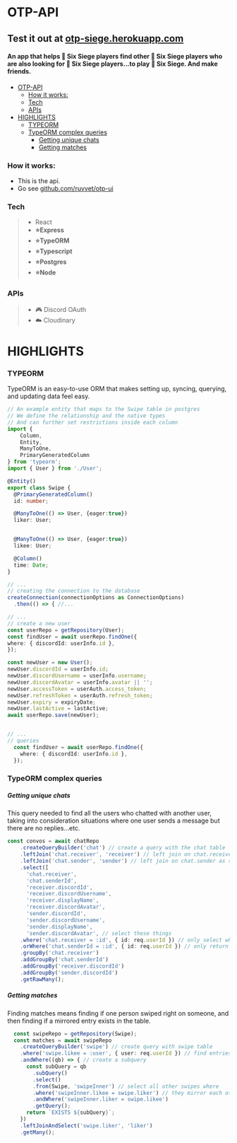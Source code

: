 # OTP-API

## Test it out at [otp-siege.herokuapp.com](https://otp-siege.herokuapp.com/)<!-- omit in toc -->
#### An app that helps 🌈 Six Siege players find other 🌈 Six Siege players who are also looking for 🌈 Six Siege players...to play 🌈 Six Siege. And make friends.<!-- omit in toc -->

- [OTP-API](#otp-api)
    - [How it works:](#how-it-works)
    - [Tech](#tech)
    - [APIs](#apis)
- [HIGHLIGHTS](#highlights)
    - [TYPEORM](#typeorm)
    - [TypeORM complex queries](#typeorm-complex-queries)
        - [Getting unique chats](#getting-unique-chats)
        - [Getting matches](#getting-matches)

### How it works:
 - This is the api.
 - Go see [github.com/ruvvet/otp-ui](https://github.com/ruvvet/otp-ui)

### Tech
> - React
> - **⭐Express**
> - **⭐TypeORM**
> - **⭐Typescript**
> - **⭐Postgres**
> - **⭐Node**

### APIs
> - 🎮 Discord OAuth
> - ☁️ Cloudinary

# HIGHLIGHTS

### TYPEORM
TypeORM is an easy-to-use ORM that makes setting up, syncing, querying, and updating data feel easy.

```typescript
// An example entity that maps to the Swipe table in postgres
// We define the relationship and the native types
// And can further set restrictions inside each column
import {
    Column,
    Entity,
    ManyToOne,
    PrimaryGeneratedColumn
} from 'typeorm';
import { User } from './User';

@Entity()
export class Swipe {
  @PrimaryGeneratedColumn()
  id: number;

  @ManyToOne(() => User, {eager:true})
  liker: User;


  @ManyToOne(() => User, {eager:true})
  likee: User;

  @Column()
  time: Date;
}

// ...
// creating the connection to the database
createConnection(connectionOptions as ConnectionOptions)
  .then(() => { //...

// ...
// create a new user
const userRepo = getRepository(User);
const findUser = await userRepo.findOne({
where: { discordId: userInfo.id },
});

const newUser = new User();
newUser.discordId = userInfo.id;
newUser.discordUsername = userInfo.username;
newUser.discordAvatar = userInfo.avatar || '';
newUser.accessToken = userAuth.access_token;
newUser.refreshToken = userAuth.refresh_token;
newUser.expiry = expiryDate;
newUser.lastActive = lastActive;
await userRepo.save(newUser);


// ...
// queries
  const findUser = await userRepo.findOne({
    where: { discordId: userInfo.id },
  });

```

### TypeORM complex queries

##### Getting unique chats
This query needed to find all the users who chatted with another user, taking into consideration situations where one user sends a message but there are no replies...etc.
```typescript
const convos = await chatRepo
    .createQueryBuilder('chat') // create a query with the chat table
    .leftJoin('chat.receiver', 'receiver') // left join on chat.receiver as receiver
    .leftJoin('chat.sender', 'sender') // left join on chat.sender as sender
    .select([
      'chat.receiver',
      'chat.senderId',
      'receiver.discordId',
      'receiver.discordUsername',
      'receiver.displayName',
      'receiver.discordAvatar',
      'sender.discordId',
      'sender.discordUsername',
      'sender.displayName',
      'sender.discordAvatar', // select these things
    .where('chat.receiver = :id', { id: req.userId }) // only select when reciver/sender is the Id
    .orWhere('chat.senderId = :id', { id: req.userId }) // only return fields where the sender is the ID sent
    .groupBy('chat.receiver')
    .addGroupBy('chat.senderId')
    .addGroupBy('receiver.discordId')
    .addGroupBy('sender.discordId')
    .getRawMany();
```


##### Getting matches
Finding matches means finding if one person swiped right on someone, and then finding if a mirrored entry exists in the table.

```typescript
  const swipeRepo = getRepository(Swipe);
  const matches = await swipeRepo
    .createQueryBuilder('swipe') // create query with swipe table
    .where('swipe.likee = :user', { user: req.userId }) // find entries where the userId matches
    .andWhere((qb) => { // create a subquery
      const subQuery = qb
        .subQuery()
        .select()
        .from(Swipe, 'swipeInner') // select all other swipes where
        .where('swipeInner.likee = swipe.liker') // they mirror each other
        .andWhere('swipeInner.liker = swipe.likee')
        .getQuery();
      return `EXISTS ${subQuery}`;
    })
    .leftJoinAndSelect('swipe.liker', 'liker')
    .getMany();
```